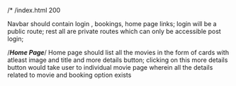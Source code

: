/* /index.html 200

Navbar should contain login , bookings, home page links; login will be a public route; rest all are private routes which can only be accessible post login;

/*****Home Page*****/
Home page should list all the movies in the form of cards with atleast image and title and more details button;
clicking on this more details button would take user to individual movie page wherein all the details related to movie and booking option exists